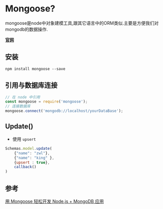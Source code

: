 # Mongoose?

mongoose是node中对象建模工具,跟其它语言中的ORM类似.主要是方便我们对mongodb的数据操作.

**[官网](http://mongoosejs.com/index.html)**

## 安装

```shell
npm install mongoose --save
```

## 引用与数据库连接

```javascript
// 在 node 中引用 
const mongoose = require('mongoose'); 
// 连接数据库
mongoose.connect('mongodb://localhost/yourDataBase');
```





## Update()

- 使用 `upsert`  
```js
Schemas.model.update(
	{"name": "zwl"}, 
	{"name": "king" },
	{upsert : true},
	callback()
)
```


## 参考

[用 Mongoose 轻松开发 Node.js + MongoDB 应用](http://sstruct.github.io/2016/05/15/%E8%AF%91-%E7%94%A8-Mongoose-%E8%BD%BB%E6%9D%BE%E5%BC%80%E5%8F%91-Node-js-MongoDB-%E5%BA%94%E7%94%A8/)

